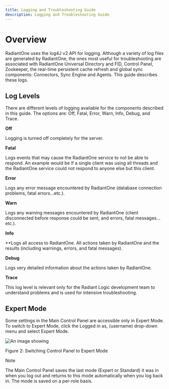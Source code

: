 ```yaml
---
title: Logging and Troubleshooting Guide
description: Logging and Troubleshooting Guide
---
```



# Overview

RadiantOne uses the log4J v2 API for logging.
Although a variety of log files are generated by RadiantOne, the ones most useful for troubleshooting are associated with RadiantOne Universal Directory and FID, Control Panel, Zookeeper, the real-time persistent cache refresh and global sync components: Connectors, Sync Engine and Agents. This guide describes these logs.

## Log Levels

There are different levels of logging available for the components described in this guide. The options are: Off, Fatal, Error, Warn, Info, Debug, and Trace.

**Off**

Logging is turned off completely for the server.

**Fatal**

Logs events that may cause the RadiantOne service to not be able to respond.  An example would be if a single client was using all threads and the RadiantOne service could not respond to anyone else but this client.

**Error**

Logs any error message encountered by RadiantOne (database connection problems, fatal errors…etc.).

**Warn**

Logs any warning messages encountered by RadiantOne (client disconnected before response could be sent, and errors, fatal messages…etc.).

**Info**

**Logs all access to RadiantOne.  All actions taken by RadiantOne and the results (including warnings, errors, and fatal messages).

**Debug**

Logs very detailed information about the actions taken by RadiantOne.

**Trace**

This log level is relevant only for the Radiant Logic development team to understand problems and is used for intensive troubleshooting.
 

## Expert Mode

Some settings in the Main Control Panel are accessible only in Expert Mode. To switch to Expert Mode, click the Logged in as, (username) drop-down menu and select Expert Mode. 

![An image showing ](Media/expert-mode.jpg)

Figure 2: Switching Control Panel to Expert Mode

>[!note] 
>The Main Control Panel saves the last mode (Expert or Standard) it was in when you log out and returns to this mode automatically when you log back in. The mode is saved on a per-role basis.
